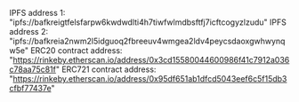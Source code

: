 IPFS address 1: "ipfs://bafkreigtfelsfarpw6kwdwdlti4h7tiwfwlmdbsftfj7icftcogyzlzudu"
IPFS address 2: "ipfs://bafkreia2nwm2l5idguoq2fbreeuv4wmgea2ldv4peycsdaoxgwhwynqw5e"
ERC20 contract address: "https://rinkeby.etherscan.io/address/0x3cd15580044600986f41c7912a036c78aa75c81f"
ERC721 contract address: "https://rinkeby.etherscan.io/address/0x95df651ab1dfcd5043eef6c5f15db3cfbf77437e"